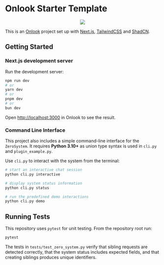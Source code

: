 # Onlook Starter Template

<p align="center">
  <img src="app/favicon.ico" />
</p>

This is an [Onlook](https://onlook.com/) project set up with
[Next.js](https://nextjs.org/), [TailwindCSS](https://tailwindcss.com/) and
[ShadCN](https://ui.shadcn.com).

## Getting Started

### Next.js development server

Run the development server:

```bash
npm run dev
# or
yarn dev
# or
pnpm dev
# or
bun dev
```

Open [http://localhost:3000](http://localhost:3000) in Onlook to see the result.

### Command Line Interface

This project also includes a simple command-line interface for the `ZeroSystem`.
It requires **Python 3.10+** as union type syntax is used in `cli.py` and
`plugin_example.py`.

Use `cli.py` to interact with the system from the terminal:

```bash
# start an interactive chat session
python cli.py interactive

# display system status information
python cli.py status

# run the predefined demo interactions
python cli.py demo
```

## Running Tests

This repository uses `pytest` for unit testing. From the repository root run:

```bash
pytest
```

The tests in `tests/test_zero_system.py` verify that sibling requests are
detected correctly, that the system status includes expected fields, and that
creating siblings produces unique identifiers.
